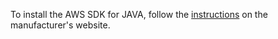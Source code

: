 To install the AWS SDK for JAVA, follow the [instructions](https://docs.aws.amazon.com/sdk-for-java/v1/developer-guide/setup-install.html) on the manufacturer's website.